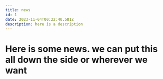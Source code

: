 ```yaml
---
title: news
id: 1
date: 2023-11-04T00:22:40.581Z
description: here is a description
---
```

# Here is some news.  we can put this all down the side or wherever we want